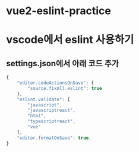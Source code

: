 # vue2-eslint-practice

# vscode에서 eslint 사용하기
## settings.json에서 아래 코드 추가
```javascript
{
    "editor.codeActionsOnSave": {
        "source.fixAll.eslint": true
    },
    "eslint.validate": [
        "javascript",
        "javascriptreact",
        "html",
        "typescriptreact",
        "vue"
    ],
    "editor.formatOnSave": true,
}
```